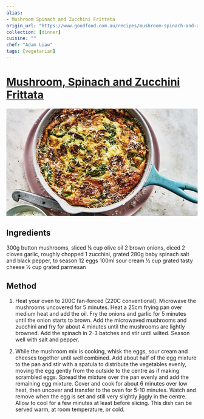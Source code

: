 ```yaml
---
alias:
- Mushroom Spinach and Zucchini Frittata
origin_url: "https://www.goodfood.com.au/recipes/mushroom-spinach-and-zucchini-frittata-20220321-h22jqm"
collection: [dinner]
cuisine: ""
chef: "Adam Liaw"
tags: [vegetarian]
---
```

# [Mushroom, Spinach and Zucchini Frittata](https://www.goodfood.com.au/recipes/mushroom-spinach-and-zucchini-frittata-20220321-h22jqm)
![](../assets/0447f0673db07803c00168554670f4a0.png)

## Ingredients

300g button mushrooms, sliced
¼ cup olive oil
2 brown onions, diced
2 cloves garlic, roughly chopped
1 zucchini, grated
280g baby spinach
salt and black pepper, to season
12 eggs
100ml sour cream
½ cup grated tasty cheese
½ cup grated parmesan

## Method

1. Heat your oven to 200C fan-forced (220C conventional). Microwave the mushrooms uncovered for 5 minutes. Heat a 25cm frying pan over medium heat and add the oil. Fry the onions and garlic for 5 minutes until the onion starts to brown. Add the microwaved mushrooms and zucchini and fry for about 4 minutes until the mushrooms are lightly browned. Add the spinach in 2-3 batches and stir until wilted. Season well with salt and pepper.

2. While the mushroom mix is cooking, whisk the eggs, sour cream and cheeses together until well combined. Add about half of the egg mixture to the pan and stir with a spatula to distribute the vegetables evenly, moving the egg gently from the outside to the centre as if making scrambled eggs. Spread the mixture over the pan evenly and add the remaining egg mixture. Cover and cook for about 6 minutes over low heat, then uncover and transfer to the oven for 5-10 minutes. Watch and remove when the egg is set and still very slightly jiggly in the centre. Allow to cool for a few minutes at least before slicing. This dish can be served warm, at room temperature, or cold.